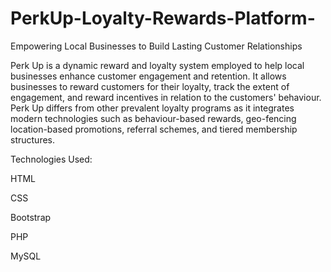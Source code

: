 # PerkUp-Loyalty-Rewards-Platform-
Empowering Local Businesses to Build Lasting Customer Relationships

Perk Up is a dynamic reward and loyalty system employed to help local businesses enhance customer engagement and retention. It allows businesses to reward customers for their loyalty, track the extent of engagement, and reward incentives in relation to the customers' behaviour. Perk Up differs from other prevalent loyalty programs as it integrates modern technologies such as behaviour-based rewards, geo-fencing location-based promotions, referral schemes, and tiered membership structures.

Technologies Used:

HTML

CSS

Bootstrap

PHP

MySQL



